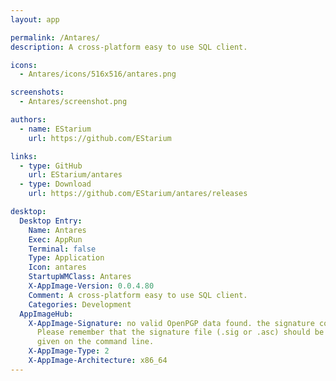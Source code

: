 ```yaml
---
layout: app

permalink: /Antares/
description: A cross-platform easy to use SQL client.

icons:
  - Antares/icons/516x516/antares.png

screenshots:
  - Antares/screenshot.png

authors:
  - name: EStarium
    url: https://github.com/EStarium

links:
  - type: GitHub
    url: EStarium/antares
  - type: Download
    url: https://github.com/EStarium/antares/releases

desktop:
  Desktop Entry:
    Name: Antares
    Exec: AppRun
    Terminal: false
    Type: Application
    Icon: antares
    StartupWMClass: Antares
    X-AppImage-Version: 0.0.4.80
    Comment: A cross-platform easy to use SQL client.
    Categories: Development
  AppImageHub:
    X-AppImage-Signature: no valid OpenPGP data found. the signature could not be verified.
      Please remember that the signature file (.sig or .asc) should be the first file
      given on the command line.
    X-AppImage-Type: 2
    X-AppImage-Architecture: x86_64
---
```

